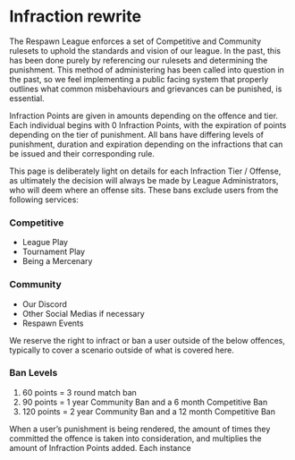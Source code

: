 # Infraction rewrite

The Respawn League enforces a set of Competitive and Community rulesets to uphold the standards and vision of our league. In the past, this has been done purely by referencing our rulesets and determining the punishment. This method of administering has been called into question in the past, so we feel implementing a public facing system that properly outlines what common misbehaviours and grievances can be punished, is essential.

Infraction Points are given in amounts depending on the offence and tier. Each individual begins with 0 Infraction Points, with the expiration of points depending on the tier of punishment. All bans have differing levels of punishment, duration and expiration depending on the infractions that can be issued and their corresponding rule.

This page is deliberately light on details for each Infraction Tier / Offense, as ultimately the decision will always be made by League Administrators, who will deem where an offense sits.
These bans exclude users from the following services:

### Competitive
- League Play
- Tournament Play
- Being a Mercenary

### Community
- Our Discord
- Other Social Medias if necessary
- Respawn Events

We reserve the right to infract or ban a user outside of the below offences, typically to cover a scenario outside of what is covered here.

### Ban Levels
1. 60 points = 3 round match ban
2. 90 points = 1 year Community Ban and a 6 month Competitive Ban
3. 120 points = 2 year Community Ban and a 12 month Competitive Ban

When a user’s punishment is being rendered, the amount of times they committed the offence is taken into consideration, and multiplies the amount of Infraction Points added. Each instance






